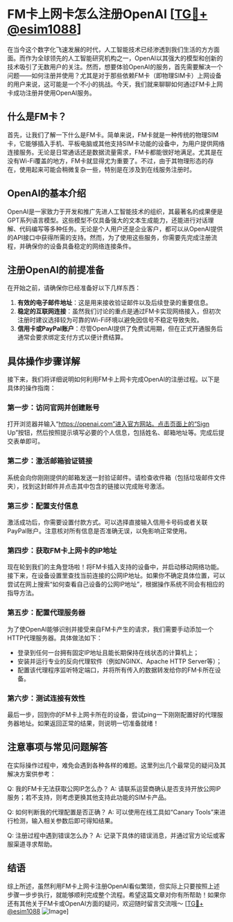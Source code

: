# FM卡上网卡怎么注册OpenAI [[TG💪+ @esim1088](https://t.me/s/esim1088)]

在当今这个数字化飞速发展的时代，人工智能技术已经渗透到我们生活的方方面面。而作为全球领先的人工智能研究机构之一，OpenAI以其强大的模型和创新的技术吸引了无数用户的关注。然而，想要体验OpenAI的服务，首先需要解决一个问题——如何注册并使用？尤其是对于那些依赖FM卡（即物理SIM卡）上网设备的用户来说，这可能是一个不小的挑战。今天，我们就来聊聊如何通过FM卡上网卡成功注册并使用OpenAI服务。

## 什么是FM卡？

首先，让我们了解一下什么是FM卡。简单来说，FM卡就是一种传统的物理SIM卡，它能够插入手机、平板电脑或其他支持SIM卡功能的设备中，为用户提供网络连接服务。无论是日常通话还是数据流量需求，FM卡都能很好地满足。尤其是在没有Wi-Fi覆盖的地方，FM卡就显得尤为重要了。不过，由于其物理形态的存在，使用起来可能会稍微复杂一些，特别是在涉及到在线服务注册时。

## OpenAI的基本介绍

OpenAI是一家致力于开发和推广先进人工智能技术的组织，其最著名的成果便是GPT系列语言模型。这些模型不仅具备强大的文本生成能力，还能进行对话理解、代码编写等多种任务。无论是个人用户还是企业客户，都可以从OpenAI提供的API接口中获得所需的支持。然而，为了使用这些服务，你需要先完成注册流程，并确保你的设备具备稳定的网络连接条件。

## 注册OpenAI的前提准备

在开始之前，请确保你已经准备好以下几样东西：

1. **有效的电子邮件地址**：这是用来接收验证邮件以及后续登录的重要信息。
2. **稳定的互联网连接**：虽然我们讨论的重点是通过FM卡实现网络接入，但初次注册时建议选择较为可靠的Wi-Fi环境以避免因信号不稳定导致失败。
3. **信用卡或PayPal账户**：尽管OpenAI提供了免费试用期，但在正式开通服务后通常会要求绑定支付方式以便计费结算。

## 具体操作步骤详解

接下来，我们将详细说明如何利用FM卡上网卡完成OpenAI的注册过程。以下是具体的操作指南：

### 第一步：访问官网并创建账号
打开浏览器并输入“https://openai.com”进入官方网站。点击页面上的“Sign Up”按钮，然后按照提示填写必要的个人信息，包括姓名、邮箱地址等。完成后提交表单即可。

### 第二步：激活邮箱验证链接
系统会向你刚刚提供的邮箱发送一封验证邮件。请检查收件箱（包括垃圾邮件文件夹），找到这封邮件并点击其中包含的链接以完成账号激活。

### 第三步：配置支付信息
激活成功后，你需要设置付款方式。可以选择直接输入信用卡号码或者关联PayPal账户。注意核对所有信息是否准确无误，以免影响正常使用。

### 第四步：获取FM卡上网卡的IP地址
现在轮到我们的主角登场啦！将FM卡插入支持的设备中，并启动移动网络功能。接下来，在设备设置里查找当前连接的公网IP地址。如果你不确定具体位置，可以尝试在网上搜索“如何查看自己设备的公网IP地址”，根据操作系统不同会有相应的指导方法。

### 第五步：配置代理服务器
为了使OpenAI能够识别并接受来自FM卡产生的请求，我们需要手动添加一个HTTP代理服务器。具体做法如下：
- 登录到任何一台拥有固定IP地址且能长期保持在线状态的计算机上；
- 安装并运行专业的反向代理软件（例如NGINX、Apache HTTP Server等）；
- 配置该代理程序监听特定端口，并将所有传入的数据转发给你的FM卡所在设备。

### 第六步：测试连接有效性
最后一步，回到你的FM卡上网卡所在的设备，尝试ping一下刚刚配置好的代理服务器地址。如果返回正常的结果，则说明一切准备就绪！

## 注意事项与常见问题解答

在实际操作过程中，难免会遇到各种各样的难题。这里列出几个最常见的疑问及其解决方案供参考：

Q: 我的FM卡无法获取公网IP怎么办？
A: 请联系运营商确认是否支持开放公网IP服务；若不支持，则考虑更换其他支持此功能的SIM卡产品。

Q: 如何判断我的代理配置是否正确？
A: 可以使用在线工具如“Canary Tools”来进行检测，输入相关参数后即可得知结果。

Q: 注册过程中遇到错误怎么办？
A: 记录下具体的错误消息，并通过官方论坛或客服渠道寻求帮助。

## 结语

综上所述，虽然利用FM卡上网卡注册OpenAI看似繁琐，但实际上只要按照上述步骤一步步执行，就能够顺利完成整个流程。希望这篇文章对你有所帮助！如果你还有其他关于FM卡或OpenAI方面的疑问，欢迎随时留言交流哦～ [[TG💪+ @esim1088](https://t.me/s/esim1088) ![Image](https://i.postimg.cc/4NQfJmqS/Snipaste-2025-05-13-00-14-12.png)]